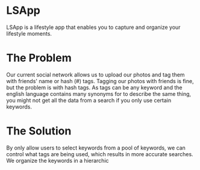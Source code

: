 LSApp
=====

LSApp is a lifestyle app that enables you to capture and organize your lifestyle moments. 

The Problem
=====

Our current social network allows us to upload our photos and tag them with friends' name or hash (#) tags.
Tagging our photos with friends is fine, but the problem is with hash tags. As tags can be any keyword and the english language contains many synonyms for to describe the same thing, you might not get all the data from a search if you only use certain keywords.

The Solution
=====

By only allow users to select keywords from a pool of keywords, we can control what tags are being used, which results in more accurate searches. We organize the keywords in a hierarchic


